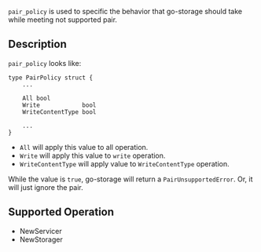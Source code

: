 `pair_policy` is used to specific the behavior that go-storage should take while meeting not supported pair.

## Description

`pair_policy` looks like:

```golang
type PairPolicy struct {
    ...

    All bool
    Write            bool
    WriteContentType bool

    ...
}
```

- `All` will apply this value to all operation.
- `Write` will apply this value to `write` operation.
- `WriteContentType` will apply value to `WriteContentType` operation.

While the value is `true`, go-storage will return a `PairUnsupportedError`. Or, it will just ignore the pair.

## Supported Operation

- NewServicer
- NewStorager
